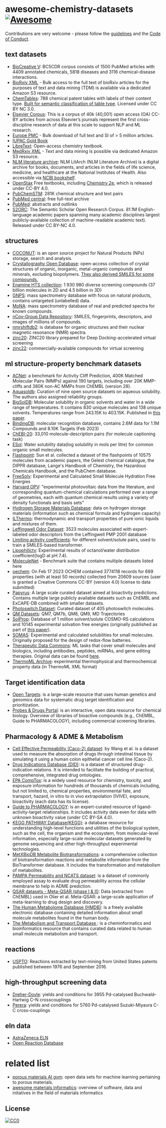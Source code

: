 # awesome-chemistry-datasets [![Awesome](https://cdn.rawgit.com/sindresorhus/awesome/d7305f38d29fed78fa85652e3a63e154dd8e8829/media/badge.svg)](https://github.com/sindresorhus/awesome)


Contributions are very welcome - please follow the [guidelines](CONTRIBUTING.md) and the [Code of Conduct](code_of_conduct.md).


## text datasets

- [BioCreative V](https://biocreative.bioinformatics.udel.edu/tasks/biocreative-v/track-3-cdr/): BC5CDR corpus consists of 1500 PubMed articles with 4409 annotated chemicals, 5818 diseases and 3116 chemical-disease interactions.
- [BioRxiv XML](https://www.biorxiv.org/tdm) - Bulk access to the full text of bioRxiv articles for the purposes of text and data mining (TDM) is available via a dedicated Amazon S3 resource.
- [ChemTables](https://doi.org/10.17632/g7tjh7tbrj.3): 788 chemical patent tables with labels of their content type. [Built for semantic classification of table type](https://jcheminf.biomedcentral.com/articles/10.1186/s13321-021-00568-2#Abs1). Licensed under CC BY NC 3.0.
- [Elsevier Corpus](https://elsevier.digitalcommonsdata.com/datasets/zm33cdndxs/3): This is a corpus of 40k (40,001) open access (OA) CC-BY articles from across Elsevier’s journals represent the first cross-discipline research of data at this scale to support NLP and ML research.
- [Europe PMC](https://europepmc.org/downloads) - Bulk download of full text and SI of > 5 million articles.
- [IUPAC Gold Book](https://goldbook.iupac.org/)
- [LibreText](https://chem.libretexts.org/): Open-access chemistry textbook.
- [MedRxiv XML](https://www.medrxiv.org/tdm) - Text and data mining is possible via dedicated Amazon S3 resource.
- [NLM literature archive](https://ftp.ncbi.nlm.nih.gov/pub/litarch/): NLM LitArch (NLM Literature Archive) is a digital archive for books, documents, and articles in the fields of life science, medicine, and healthcare at the National Institutes of Health. Also accessible via [NCBI bookshelf](https://www.ncbi.nlm.nih.gov/books/).
- [OpenStax](https://openstax.org/) Free textbooks, including [Chemistry 2e](https://openstax.org/details/books/chemistry-2e), which is released under CC-BY 4.0.
- [PubChemSTM](https://arxiv.org/abs/2212.10789): 281K chemical structure and text pairs
- [PubMed central](https://www.ncbi.nlm.nih.gov/pmc/): free full-text archive
- [PubMed](https://pubmed.ncbi.nlm.nih.gov/): abstracts and outlinks
- [S2ORC](https://github.com/allenai/s2orc): The Semantic Scholar Open Research Corpus.  81.1M English-language academic papers spanning many academic disciplines  largest publicly-available collection of machine-readable academic text). Released under CC BY-NC 4.0.

## structures 

- [COCONUT](https://coconut.naturalproducts.net/): is an open source project for Natural Products (NPs) storage, search and analysis.
- [Crystallography Open Database](http://www.crystallography.net/cod/): open-access collection of crystal structures of organic, inorganic, metal-organic compounds and minerals, excluding biopolymers. [They also derived SMILES for some compounds.](https://doi.org/10.1186/s13321-018-0279-6)
- [Enamine HTS collection](https://enamine.net/compound-collections/screening-collection/hts-collection):  1 930 980 diverse screening compounds (37 billion molecules in 2D and 4.5 billion in 3D)
- [GNPS](https://gnps.ucsd.edu/ProteoSAFe/static/gnps-splash.jsp): mass spectrometry database with focus on natural products, contains untargeted (unlabelled) data.
- [MoNA](https://mona.fiehnlab.ucdavis.edu/): mass spectrometry database of real and predicted spectra for known compounds.
- [nCov-Group Data Repository](https://2019-ncovgroup.github.io/data/#dataset-downloads): SMILES, fingerprints, descriptors, and images of millions of compounds.
- [nmrshiftdb2](https://nmrshiftdb.nmr.uni-koeln.de/): is database for organic structures and their nuclear magnetic resonance (NMR) spectra. 
- [zinc20](https://files.docking.org/zinc20-ML/): ZINC20 library prepared for Deep Docking-accelerated virtual screening
- [zinc22](https://cartblanche22.docking.org/): commercially-available compounds for virtual screening

## ml structure-property benchmark datasets 

- [ACNet](https://drugai.github.io/ACNet/): a benchmark for Activity Cliff Prediction, 400K Matched Molecular Pairs (MMPs) against 190 targets, including over 20K MMP-cliffs and 380K non-AC MMPs from ChEMBL (version 28).
- [Aquasoldb](https://dataverse.harvard.edu/dataset.xhtml?persistentId=doi:10.7910/DVN/OVHAW8): Curation of nine open source datasets on aqueous solubility. The authors also assigned reliability groups.
- [BigSolDB](https://zenodo.org/record/6984601): Molecular solubility in organic solvents and water in a wide range of temperatures. It contains 830 unique molecules and 138 unique solvents. Temperatures range from 243.15K to 403.15K. Published in [this paper](https://chemrxiv.org/engage/chemrxiv/article-details/6426c1d8db1a20696e4c947b).
- [BindingDB](https://www.bindingdb.org/rwd/bind/chemsearch/marvin/Download.jsp): molecular recognition database, contains 2.6M data for 1.1M Compounds and 8.10K Targets (Feb 2023)
- [ChEBI-20](https://paperswithcode.com/dataset/chebi-20): 33,010 molecule-description pairs (for molecule captioning task)
- [ESol](https://pubmed.ncbi.nlm.nih.gov/15154768/): Water solubility data(log solubility in mols per litre) for common organic small molecules.
- [Flashpoint](https://github.com/cheminfo/molecule-features/blob/main/data/flashpoint/meta.yaml#:~:text=https%3A//figshare.com/articles/dataset/Data_for_Assessing_Graph%2Dbased_Deep_Learning_Models_for_Predicting_Flash_Point/9275210): Sun et al. collected a dataset of the flashpoints of 10575 molecules from academic papers, the Gelest chemical catalogue, the DIPPR database, Lange's Handbook of Chemistry, the Hazardous Chemicals Handbook, and the PubChem database.
- [FreeSolv](https://github.com/MobleyLab/FreeSolv): Experimental and Calculated Small Molecule Hydration Free Energies
- [Harvard OPV](https://figshare.com/articles/dataset/HOPV15_Dataset/1610063/4): "experimental photovoltaic data from the literature, and corresponding quantum-chemical calculations performed over a range of geometries, each with quantum chemical results using a variety of density functionals and basis sets"
- [Hydrogen Storage Materials Database](https://datahub.hymarc.org/dataset/hydrogen-storage-materials-db): data on hydrogen storage materials (information such as chemical formula and hydrogen capacity)
- [ILThermo](https://ilthermo.boulder.nist.gov/): thermodynamic and transport properties of pure ionic liquids and mixtures of them.
- [Leffingwell Odor Dataset](https://zenodo.org/record/4085098): 3523 molecules associated with expert-labeled odor descriptors from the Leffingwell PMP 2001 database
- [Limiting activity coefficients](https://polybox.ethz.ch/index.php/s/kyVOt3pwHW26PP4): for different solvent/solute pairs, used to train a SMILES-based transformer.
- [Lipophilicty](https://deepchemdata.s3-us-west-1.amazonaws.com/datasets/Lipophilicity.csv): Experimental results of octanol/water distribution coefficient(logD at pH 7.4).
- [MoleculeNet](https://moleculenet.org/datasets-1) - Benchmark suite that contains multiple datasets listed here
- [oechem](https://ochem.eu/): On Feb 17 2023 OCHEM contained 3774118 records for 689 properties (with at least 50 records) collected from 20609 sources (user is granted a Creative Commons CC-BY (version 4.0) license to data submitted)
- [Papyrus](https://doi.org/10.4121/16896406.v3): A large scale curated dataset aimed at bioactivity predictions. Contains multiple large publicly available datasets such as ChEMBL and ExCAPE-DB combined with smaller datasets.
- [Photoswitch Dataset](https://github.com/Ryan-Rhys/The-Photoswitch-Dataset): Curated dataset of 405 photoswitch molecules.
- [QM Datasets](http://quantum-machine.org/datasets/): QM7, QM7b, QM8, QM9, MD Trajectories
- [SolProp](https://discord.com/channels/850068776544108564/1074753729955381298/1076099689184772116): Database of 1 million solvent/solute COSMO-RS calculations and 10145 experimental solvation free energies (originally published as part of [this paper](https://arxiv.org/abs/2012.11730)).
- [SOMAS](https://doi.org/10.6084/m9.figshare.14552697):  Experimental and calculated solubilities for small molecules. Originally proposed for the design of redox-flow batteries.
- [Therapeutic Data Commons](https://tdcommons.ai/overview/): ML tasks that cover small molecules and biologics, including antibodies, peptides, miRNAs, and gene editing therapies. Original data can be found [here](https://doi.org/10.7910/DVN/21LKWG).
- [ThermoML Archive](https://www.nist.gov/mml/acmd/trc/thermoml/thermoml-archive): experimental thermophysical and thermochemical property data (in ThermoML XML format)

## Target identification data

- [Open Targets](https://platform.opentargets.org/): is a large-scale resource that uses human genetics and genomics data for systematic drug target identification and prioritization.
- [Probes & Drugs Portal](https://www.probes-drugs.org/data_sources): is an interactive, open data resource for chemical biology. Overview of libraries of bioactive compounds (e.g., ChEMBL, Guide to PHARMACOLOGY), including commercial screening libraries.

## Pharmacology & ADME & Metabolism

- [Cell Effective Permeability (Caco-2) dataset](https://figshare.com/collections/ADME_Properties_Evaluation_in_Drug_Discovery_Prediction_of_Caco_2_Cell_Permeability_Using_a_Combination_of_NSGA_II_and_Boosting/2867641): by Wang et al. is a dataset used to measure the absorption of drugs through intestinal tissue by simulating it using a human colon epithelial cancer cell line (Caco-2).
- [Drug Indications Database (DID)](https://figshare.com/articles/dataset/Additional_file_1_of_Toward_a_comprehensive_drug_ontology_extraction_of_drug-indication_relations_from_diverse_information_sources/4535021): is a dataset of structured drug-indication relations. It is intended to facilitate the building of practical, comprehensive, integrated drug ontologies.
- [EPA CompTox](https://comptox.epa.gov/dashboard): is a widely used resource for chemistry, toxicity, and exposure information for hundreds of thousands of chemicals including, but not limited to, chemical properties, environmental fate, and transport, hazard, in vitro to in vivo extrapolation (IVIVE), exposure, bioactivity (each data has its license).
- [Guide to PHARMACOLOGY](https://www.guidetopharmacology.org/): is an expert-curated resource of ligand-activity-target relationships. It includes activity data even for data with unknown bioactivity value (under CC BY-SA 4.0).
- [KEGG PATHWAY Database(KEGG)](https://www.genome.jp/kegg/kegg2.html): a database resource for understanding high-level functions and utilities of the biological system, such as the cell, the organism and the ecosystem, from molecular-level information, especially large-scale molecular datasets generated by genome sequencing and other high-throughput experimental technologies.
- [MetXBioDB Metabolite Biotransformations](https://zenodo.org/record/4247792#.Y_uK3NJBypN): a comprehensive collection of biotransformation reactions and metabolite information from the BioTransformer database. It includes the transformation and metabolism of metabolites.
- [PAMPA Permeability and NCATS dataset](https://doi.org/10.1177/24725552211017520): is a dataset of commonly employed assay to evaluate drug permeability across the cellular membrane to help in ADME prediction.
- [QSAR datasets - Meta-QSAR (phase I & II)](https://data.mendeley.com/datasets/spwgrcnjdg/1):  Data (extracted from ChEMBL) used in Olier et al. Meta-QSAR: a large-scale application of meta-learning to drug design and discovery.
- [The Human Metabolome Database (HMDB)](https://hmdb.ca/): is a freely available electronic database containing detailed information about small molecule metabolites found in the human body.
- [The Metabolism and Transport Database ](https://www-metrabase.ch.cam.ac.uk/metrabaseui/pageview/download/): is a cheminformatics and bioinformatics resource that contains curated data related to human small molecule metabolism and transport.

## reactions 

- [USPTO](https://figshare.com/articles/dataset/Chemical_reactions_from_US_patents_1976-Sep2016_/5104873): Reactions extracted by text-mining from United States patents published between 1976 and September 2016.

## high-throughput screening data

- [Dreher-Doyle](https://github.com/leojklarner/gauche/blob/main/data/reactions/dreher_doyle_science_aar5169.csv): yields and conditions for 3955 Pd-catalysed Buchwald–Hartwig C–N crosscouplings
- [Perera](https://github.com/leojklarner/gauche/blob/main/data/reactions/suzuki_miyaura_data.csv): yields and conditions for 5760 Pd-catalysed Suzuki-Miyaura C-C cross-couplings

## eln data


- [AstraZeneca ELN](https://chemrxiv.org/engage/chemrxiv/article-details/6150143118be8575b030ad43)
- [Open Reaction Database](https://docs.open-reaction-database.org/en/latest/index.html)

# related list 

- [porous materials AI gym](https://github.com/SimonEnsemble/porous-material-AI-gym): open data sets for machine learning pertaining to porous materials.
- [awesome materials informatics](https://github.com/tilde-lab/awesome-materials-informatics/edit/master/README.md): overview of software, data and initatives in the field of materials informatics 




## License
[![CC0](http://mirrors.creativecommons.org/presskit/buttons/88x31/svg/cc-zero.svg)](https://creativecommons.org/publicdomain/zero/1.0/)
